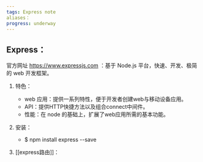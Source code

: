 ```yaml
---
tags: Express note
aliases：
progress: underway
---
```


## Express：
官方网址 https://www.expressjs.com ：基于 Node.js 平台，快速、开发、极简的 web 开发框架。
1. 特色：
	- web 应用：提供一系列特性，便于开发者创建web与移动设备应用。
	- API：提供HTTP快捷方法以及组合connect中间件。
	- 性能：在 node 的基础上，扩展了web应用所需的基本功能。

2. 安装：
	- $ npm install express --save

3. [[express路由]]：